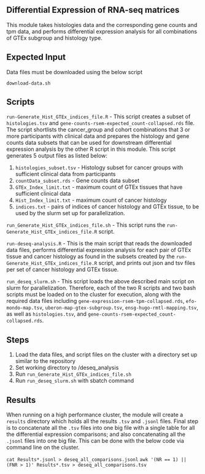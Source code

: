 ## Differential Expression of RNA-seq matrices


This module takes histologies data and the corresponding gene counts and tpm data, and performs differential expression analysis for all combinations of GTEx subgroup and histology type.



## Expected Input

Data files must be downloaded using the below script
```
download-data.sh
```



## Scripts 

`run-Generate_Hist_GTEx_indices_file.R` - This script creates a subset of `histologies.tsv` and `gene-counts-rsem-expected_count-collapsed.rds` file. The script shortlists the cancer_group and cohort combinations that 3 or more participants with clinical data and prepares the histology and gene counts data subsets that can be used for downstream differential expression analysis by the other R script in this module. This script generates 5 output files as listed below:
1) `histologies_subset.tsv` - Histology subset for cancer groups with sufficient clinical data from participants
2) `countData_subset.rds` -   Gene counts data subset
3) `GTEx_Index_limit.txt` - maximum count of GTEx tissues that have sufficient clinical data
4) `Hist_Index_limit.txt` - maximum count of cancer histology
5) `indices.txt` - pairs of indices of cancer histology and GTEx tissue, to be used by the slurm set up for parallelization.

`run_Generate_Hist_GTEx_indices_file.sh` - This script runs the `run-Generate_Hist_GTEx_indices_file.R` script.

`run-deseq-analysis.R` - This is the main script that reads the downloaded data files, performs differential expression analysis for each pair of GTEx tissue and cancer histology as found in the subsets created by the `run-Generate_Hist_GTEx_indices_file.R` script, and prints out json and tsv files per set of cancer histology and GTEx tissue.

`run_deseq_slurm.sh` - This script loads the above described main script on slurm for parallelization. Therefore, each of the two R scripts and two bash scripts must be loaded on to the cluster for execution, along with the required data files including `gene-expression-rsem-tpm-collapsed.rds`, `efo-mondo-map.tsv`, `uberon-map-gtex-subgroup.tsv`, `ensg-hugo-rmtl-mapping.tsv`, as well as `histologies.tsv`, and `gene-counts-rsem-expected_count-collapsed.rds`.



## Steps
1) Load the data files, and script files on the cluster with a directory set up similar to the repository
2) Set working directory to /deseq_analysis
3) Run `run_Generate_Hist_GTEx_indices_file.sh`
4) Run `run_deseq_slurm.sh` with sbatch command


## Results
When running on a high performance cluster, the module will create a `results` directory which holds all the results `.tsv` and `.jsonl` files.
Final step is to concatenate all the `.tsv` files into one big file with a single table for all the differential expression comparisons; and also concatenating all the `.jsonl` files into one big file. This can be done with the below code via command line on the cluster.

`cat Results*.jsonl > deseq_all_comparisons.jsonl`
`awk '(NR == 1) || (FNR > 1)' Results*.tsv > deseq_all_comparisons.tsv`

